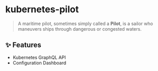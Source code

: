 # kubernetes-pilot

> A maritime pilot, sometimes simply called a **Pilot**, is a
> sailor who maneuvers ships through dangerous or congested waters.

## :sparkles: Features

- Kubernetes GraphQL API
- Configuration Dashboard
